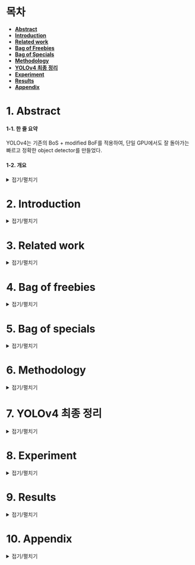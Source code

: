 # 목차

- [**Abstract**](#1-abstract)
- [**Introduction**](#2-introduction)
- [**Related work**](#3-related-work)
- [**Bag of Freebies**](#4-bag-of-freebies)
- [**Bag of Specials**](#5-bag-of-specials)
- [**Methodology**](#6-methodology)
- [**YOLOv4 최종 정리**](#7-yolov4-최종-정리)
- [**Experiment**](#8-experiment)
- [**Results**](#9-results)
- [**Appendix**](#10-appendix)



# 1. Abstract

#### 1-1. 한 줄 요약

YOLOv4는 기존의 BoS + modified BoF를 적용하여, 단일 GPU에서도 잘 돌아가는 빠르고 정확한 object detector를 만들었다.



#### 1-2. 개요 
<details>
<summary>접기/펼치기</summary>
<div markdown="1">

CNN의 정확도를 향상시키기 위한 방법 (feature)들은 많고, 이 feature들은 이용하는데는 large dataset에서의 실험과 결과의 이론적인 증명이 필요하다고 한다. 

> 이 논문에서는 이론적인 증명과 실험이 매우 잘 되어 있다. 

몇몇 feature들은 적은 데이터셋, 특정한 모델, 특정한 문제에만 맞춰줘 있는 것인 반면, 

**batch-normalization**이나 **residual connection**과 같은 feature들은 **대부분의 model, task, dataset에 적용 가능**하다. 

> 추가적으로, 이런 feature들로는 
>
> weighted residual connections (WRC), cross stage partial connection (CSP), 
>
> cross mini batch normalization (CmBN), self adversarial training (SAT), 
>
> mish activation 등이 있다. 

**YOLOv4에서**는 새로운 feature인 **WRC, CSP, CmBN, SAT, Mish activation, Mosaic data augmentation, dropblock regularization, CIoU loss**를 사용하고, 이들 중 몇개를 결합해서 SOTA 결과를 도출했다. 

> Tesla V100 환경에서 MS COCO dataset에 대해서 43.5% AP (65.7% AP_50)와 ~65 FPS의 성능을 이끌었다. 

[github link](https://github.com/AlexeyAB/darknet)

</div>
</details>

# 2. Introduction
<details>
<summary>접기/펼치기</summary>
<div markdown="1">

대부분의 **CNN기반 object detector**는 **주어진 특정 상황**에서만 사용이 된다. 

> 예를 들어, car collision은 빠르지만 덜 정확한 model을 사용하며, free parking space 찾는 것은 느리지만 정확한 model을 사용한다.

real time object detecter의 정확도를 높이는 것은 이러한 제약 사항 뿐 아니라, 인간의 개입을 줄이는 상황 (human input reduction인데, 잘못된 결과에 대한 처리라고 생각해도 되지 않을까?)에서도 잘 동작한다. 

**기존 realtime 동작**에는 **큰 mini-batch size**와 **많은 수의 GPU**가 필요했다. 

**YOLOv4는 하나의 real time conventional GPU에서 동작하는 CNN을 만들면서 위 문제들을 해결**했다. 

- **기여1.** 효율적이고 빠른 객체 탐지 모델 개발( 1080 Ti, 2080 Ti GPU에서 잘 돌아감)

- **기여2.** SOTA bag-of-freebies, bag of special 방법을 사용하며, 그들의 영향을 입증했다.

- **기여3.** SOTA 방법을 좀 수정하여, 싱글 GPU에 적합하게 만듬 (CBN, PAN, SAM 등)

![image](https://user-images.githubusercontent.com/71866756/154497635-5eae2c06-287d-48c0-8799-00aa69a6316e.png)

</div>
</details>

# 3. Related work
<details>
<summary>접기/펼치기</summary>
<div markdown="1">

**기존 object detection의 구조**는 두 파트로 이루어져 있다. 

 **Imagenet pretrained backbone + head** (class, bbox예측) 이다. 

#### 3-1. backbone

| device | detector (backbone model)         |
| ------ | --------------------------------- |
| GPU    | VGG, ResNet, ResNext, DenseNet    |
| CPU    | SqueezeNet, MobileNet, ShuffleNet |

#### 3-2. head

| detector 종류      | option      | model                                                        |
| ------------------ | ----------- | ------------------------------------------------------------ |
| one-stage detector | None        | YOLO, SSD, RetinaNet                                         |
| two-stage detector | None        | R-CNN 시리즈, fast R-CNN, faster R-CNN, <br />R-FCN, Libra R-CNN |
|                    | anchor free | RedPoints                                                    |

- 최근에는 backbone과 head사이에 layer를 추가해서 different stages에서 feature map을 모으기도 함

  > neck of an object detector라고 부름 - 여러개의 bottom-up path & top-down path로 구성
  >
  >  Feature Pyramid Network (FPN), Path Aggregation Network (PAN), BiFPN, and NAS-FPN 등이 있다. 

#### 3-3. 위의 모델들 제외한 나머지

- 새로운 backbone을 이용 : DetNet, DetNAS

- 아예 새로운 모델 : SpineNet, HitDetector

#### 요약

![image](https://user-images.githubusercontent.com/71866756/154497672-41378412-3276-4ccb-92a8-2194a8a1851d.png)



</div>
</details>

# 4. Bag of freebies
<details>
<summary>접기/펼치기</summary>
<div markdown="1">
training기법을 바꾸는 등의 방법을 통해 accuracy를 증가시키는 방법을 의미한다. 

> training cost만 늘리고, inference cost는 그대로 유지

#### 4-1. Pixel-wise adjustments

- **Data Augmentation**

  input 이미지의 **variability 증가** -> 다른 **환경**에서 얻어진 이미지들에 대해 **강건함 증가**

  - **photometric distortion**

    brightness, contrast, hue, saturation, noise 조정

  - **geometric distortions**

    random scaling, cropping, flipping, rotating

  - **그 외**

    `random erase, cutout` :  랜덤하게 사각형 영역으로 골라내고, random또는 0으로 채우는 것

    `hide-and-seek, grid mask` : 램덤 또는 균등하게 다양한 사각형 영역을 골라내고 0으로 채움

    `DropOut, Dropconnect, DropBlock` : feature map 단위에서 진행

    `CutMix, MixUp` : 여러 이미지 사용하여 섞는 것

    `style transfer GAN` : CNN에 의해 학습된 texture bias를 효과적으로 줄일 수 있음

    > **texture bias**란  CNN을 이용한 이미지 물체 인식에 있어서 물체의 형상으로 물체를 인식하는 것이 아닌 **물체의 texture를 이용**하여 **물체를 인식**하게되는 경향을 의미를 하며, 물체의 **texture가 바뀌면 제대로 인식하지 못하는 점**에 대해서 설명하고 있습니다.



#### 4-2. label adjustment

- **semantic distribution bias**란 **클래스 간 데이터 불균형**을 의미한다. 

  - **two-stage object detector에서의 해결 방법**

    negative example mining 또는 hard example mining 

    > one-stage detector들은 dense prediction architecture에 속하기 때문 위 방법 사용 불가 

  - **one-stage object detector에서의 해결 방법**

    focal loss

    


- **one-hot으로 인한 카테고리간 상관도 확인 불가 문제**

  label smoothing을 통해 모델을 더 강건하게 만든다. 

  > knowledge distillation을 통해 더 좋은 soft label 생성 가능



#### 4-3. Objective Function of BBox Regression

**전통적인 object detector**는 regression을 직접적으로 수행하기 위해 **bbox의 중앙 좌표, 높이, 너비** (또는 **좌상단, 우하단**) 에 대해 **MSE를 사용**했으며, **anchor-based method**에 대해서는 **offset을 추정**하기 위해 사용했다. 

하지만, 직접적으로 좌표값을 추정하는 것은 이 좌표들을 **독립적인 변수로 보는 것과 마찬가지**이다. 

최근에는 **예측 bbox 영역, ground truth bbox영역**을 고려하는 **IoU loss**를 제안했다. 

IoU의 장점으로는 좌표와 달리 **scale invariant**하다는 것이다. 

> 최근에는 또 IoU 방법에 대해 발전시키고 있다. (GIoU, DIoU, CIoU등)
>
> GIoU : 예측 BBox, ground truth BBox를 포함하는 최소의 사각형을 이용하는 것
>
> DIoU : GIoU에 객체의 중앙의 거리를 추가적으로 고려
>
> CIoU : overlapping 영역, center point 거리, aspect ratio 동시에 고려하는 것 (DIoU에 aspect ratio를 추가한 것)
>
> (CIoU는 BBox regression (박스 위치를 교정해주는 것) 문제에 최고의 속도와 정확도를 달성시킴)

</div>
</details>

# 5. Bag of specials
<details>
<summary>접기/펼치기</summary>
<div markdown="1">
약간의 inference cost 증가로 accuracy를 증가시키는 post-processing, plugin modules 방법들을 일컫는 말

일반적으로, 이런 **plugin modules**는 **receptive field를 늘리거나, attention mechanism을 도입**하거나, **feature integration capability를 강화**하는 등, **모델의 특정 속성을 강화**하는 것이다. 

> **feature integration theory**란 인간의 눈이 단순히 모든 픽셀의 색을 입력받아 물체를 구분하는 것이 아니라, 색, 방향, 곡률, 크기 등 **세부적인 특징**을 받는 세포가 있으며, 이를 **통합하여 물체를 인식**한다는 이론이다. 
>
> neural network도 인간의 뉴런을 본따서 만든 것이므로, 이런 표현을 쓰는 것 같다.



## 5-1. Plugin modules

#### 5-1-1. Increase Receptive Field

- **Spatial Pyramid Pooling (SPP)**

  Spatial Pyramid Matching (SPM)에서 유래된 기법으로 bag of words 대신 max pooling을 사용했다. 

  >SPP는 1차원을 출력하기에, fully convolutional network(FCN)을 적용못해서, yolov3에서는 kxk (k=1,5,9,13), stride 1의 max pooling output을 concat해서 사용했다. 
  >
  >![image-20220217211129203](https://user-images.githubusercontent.com/71866756/154501684-d9a901f1-d8fd-4da0-a286-af5818eb6e44.png)
  >
  >yolov3-608 (improved SPP)은  오직 0.5%의 계산량을 추가하여 MS COCO에서 AP_50dmf 2.7%의 이득을 보았다. 

- **Atrous Spatial Pyramid Pooling (ASPP)**

  imporved SPP와 다르게, **3x3 커널을 dilated ratio=k**로 만든 것

  ![image](https://user-images.githubusercontent.com/71866756/154497762-6337e7de-c46b-46ad-ac5f-d9c512a93596.png)

  > 이렇게 dilated convolution을 사용하면 더 넓은 receptive field를 가진다는 장점이 있다. 
  >
  > 하지만, rate가 커질 수록 유효한 weight가 줄어든다.
  >
  > (zero padding 영역으로 인해서) 

- **Receptive Field Block (RFB)**

  RFB는 **dilated ratio=k, stride=1 인 k x k인 커널**을 사용한다. 

  > ASPP보다 더 넓은 spatial coverage를 가진다. 
  >
  > RFB는 MS COCO에서 SSD (GPU얘기하는 거인듯?) AP_50을 5.7% 증가시켰다. 



#### 5-1-2. Attention Module

- **Channel Wise Attention**

  **SE module**은 ResNet50의 성능을 imagenet top-1을 1% 높였다. (computational effort는 단 2%증가)->GPU에서 추론 시간이 10% 증가해서 mobile devices에 적합하다.

- **point wise attention** 

  **Spatial Attention Module (SAM)**은 오직 0.1%의 추가 계산이 필요하고, ResNet50의 성능을 imagenet 에서 top-1을 0.5% 높였다. 그래서 추론 시간을 늘리지 않는다.



#### 5-1-3. Feature Integration

- **skip connection**
- **hyper-column** : low level physical feature를 high level semantic feature로 통합

FPN과 같은 multi-scale prediction method가 유명해져서 다른 feature pyramid를 합치는 lightweight module들이 제안되었음

> lightweight module들의 예시는 아래와 같다. 
>
> **SFAM** : channel wise level re-weighting을 multi scale concatenated feature map에 사용하기 위해서SE 모듈을 사용
>
> ![image](https://user-images.githubusercontent.com/71866756/154497947-023c6286-a159-4817-b9a5-6c8b2338ce27.png)
>
> **Adaptively Spatial Feature Fusion (ASFF)** : softmax를 point wise level re weighting으로 사용한 다음, 서로 다른 scale의 feature map을 더하는 것
>
> ![image-20220217215902681](https://user-images.githubusercontent.com/71866756/154501641-ff1215b5-bb35-4464-a05a-a46c6b6c0d21.png)
>
> **Bi-directional Feature Pyramid Networks(BiFPN)** : scale wise level re weighting을 위해 multi input weighted residual connections을 제안하였다. 그리고 서로 다른 scale의 feature map을 더한 것
>
> ![image-20220217220108695](https://user-images.githubusercontent.com/71866756/154501612-941171fc-8e5f-4f84-bb7f-c2df871fbf4b.png)



#### 5-1-4. Good Activation Function

좋은 activation function은 gradient를 효과적으로 propagate하고, 너무 많은 추가적인 연산량이 들지 않도록 한다.  

- **tanh, sigmoid** : gradient vanishing 문제 발생
- **ReLU** : gradient가 0이 될 수 있어, Dying ReLU 문제 발생

- **LReLU, PReLU, ReLU6, Scaled Exponential Linear Unit(SELU), Swish, hard-Swish, Mish** : gradient vanishing 해결하기 위해 등장

  > LReLU와 PReLU는 ReLU에서 기울기가 0이 되는 걸 막기 위한 목적임.
  >
  > ReLU6, hard-swish : quantization network를 위한 것
  >
  > SELU : neural network를 self-normalizing하는 목적으로 나옴
  >
  > Swish, Mish : continuously differentiable activation function (미분한 꼴이 input을 더한 꼴이 되어서 연속해서 미분 가능한듯)
  >
  > [위 활성함수 설명 링크](https://yeomko.tistory.com/39)



## 5-2. Post processing

일반적으로 Non-Maximum-Suppression (NMS) 방법을 사용한다. 

> NMS란 같은 객체에 대해 나쁘게 예측한 Bbox를 filtering하고, 높은 반응의 bbox를 후보로 유지하는 방법이다. 

- 원래 NMS는 context 정보를 고려하지 않았다. 그래서 Girshick이 R-CNN에서 classification confidence score를 넣었음 -> confidence score의 순서(값이 큰지 작은지)로 greedy NMS가 score의 내림차순으로 수행됨
- **soft NMS** : object의 폐색(occlusion) 때문에 greedy NMS에서confidence score가 IoU score와 함께 degradation되는 문제를 고려했음
- **DIoU NMS** : soft NMS의 기초를 두고, BBox screening process에 center point 거리 정보를 더하는 것

- 위에서 언급한 post processing방법이 capture된 이미지의 feature에 직접적으로 영향을 끼치지 않아서, anchor free method에서는 더이상 필요하지 않게 됨

  (anchor base method는 여러개의 anchor box를 미리 뽑아놓고, 거기에 정답을 맞추는 방식이라 filtering이 중요하다. 

  하지만, anchor free 방식은 객체의 중앙이나 keypoint들을 바로 예측하기 때문에 filtering이 필요없다. )


</div>
</details>

# 6. Methodology  
<details>
<summary>접기/펼치기</summary>
<div markdown="1">
- GPU에서 convolutional layer에서 group의 수가 작은(1-8) CSPResNeXt50 / CSPDarknet53 사용

- VPU에서 grouped-convolution을 썻지만 SE block을 사용하는 것을 삼갔다. (EfficientNet-lite / MixNet [76] / GhostNet [21] / MobileNetV3 이런 모델들)

#### 6-1. Selection of architecture

- **목적1** : input network resolution, conv layer 수, parameter 수(filter size^2 * filters * channel/groups), filter의 수의 최적의 balance의 구조를 선택

  > 예를 들어, 
  >
  > **object classification** on the ILSVRC2012 (ImageNet) dataset
  > 
  > -> CSPResNext50 >  CSPDarknet53 (성능)
  > 
  > **object detection** on the MS COCO dataset
  > 
  > -> CSPResNext50 <  CSPDarknet53 (성능)
  
- **목적2** : receptive field를 넓히기 위한 additional block 선택, 서로 다른 detector level을 위한, 서로 다른 backbone level에서 최고의 parameter aggregation 방법 찾기

  > FPN, PAN, ASFF, BiFPN 등
  
  Classification task에서 좋은 성능이 나온 model이라도 detector에서는 좋지 못한 성능이 나올 수 있다.  Classifier와 다르게 detector는 아래 사항을 요구한다.
  
  - **높은 input size** : 작은 객체를 탐지하기 위해
  - **많은 layer** : input이 커진 것을 cover하기 위한 더 큰 receptive field를 위해
  - **많은 parameter** : 한 이미지에서 서로 다른 사이즈의 다양한 객체를 탐지하는 능력을 키우기 위해

이론적으로 큰 receptive field (더 많은 수의 3x3 conv), 많은 파라미터를 가지는 모델을 선택하는게 맞다. 

![image-20220216223552683](https://user-images.githubusercontent.com/71866756/154501536-dccc37d7-da05-4c2c-8ce5-dc79f7690433.png)

위의 결과에서 **CSPDarknet53**이 이론적으로 그리고 실험적으로도 **가장 detector에 적합**했다.

> 서로 다른 크기의 receptive field의 영향은 아래와 같음
>
> 1. object size만큼의 크기 : 전체 객체를 볼 수 있다.
> 2. network size만큼의 크기 : 객체 주변의 문맥을 파악할 수 있다. 
> 3. network size보다 큰 크기 : image point와 final activation 사이 connection의 수를 늘린다.

논문에서는 backbone으로 **SPP block을 CSPDarknet53**에 붙여서 사용하였다. 

> SPP block은 receptive field를 늘리고, 중요한 문맥적 특성을 파악해내고, network operation speed를 거의 줄이지 않기 때문에 

PANet을 path-aggregation neck으로 사용하였다. 

> 서로 다른 detector level에 대해 (서로 다른 backbone level에서의 parameter aggregation)방법으로 사용함. 
>
> yolov3에서는 FPN을 사용하였다. 

**[결론]**

정리하자면  YOLOv4는 **SPP가 추가된 CSPDarknet53 backbone**, **PANet path-aggregation neck**, and **YOLOv3 (anchor based) head** 로 구성하였다.  

> 그리고 미래에는 bag of freebies를 각종 문제를 해결하고 detector accuracy를 늘리기 위해서 더 사용할 예정이다. 
>
> 추가로, 논문에서는 Cross-GPU batch normaliztion(CGBN 또는 SyncBN) 또는 비싼 장비를 사용하지 않았음
>
> (이 SOTA 결과를 GTX 1080Ti나 RTX 2080Ti와 같은 전통적인 GPU에서 사용할 수 있게 하기 위해)



#### 6-2. Selection of BoF and BoS

객체 탐지 training의 성능을 올리기 위해 CNN은 보통 아래것들을 사용한다. 

- **Activations:** ReLU, leaky-ReLU, parametric-ReLU, ReLU6, SELU, Swish, or Mish
- **Bounding box regression loss**: MSE, IoU, GIoU, CIoU, DIoU
- **Data augmentation**: CutOut, MixUp, CutMix 
- **Regularization method:** DropOut, DropPath, Spatial DropOut, or DropBlock 
- **Normalization of the network activations by their mean and variance**: Batch Normalization (BN), Cross-GPU Batch Normalization (CGBN or SyncBN), Filter Response Normalization (FRN), or Cross-Iteration Batch Normalization (CBN) 
- **Skip-connections:** Residual connections, Weighted residual connections, Multi-input weighted residual connections, or Cross stage partial connections (CSP)

이 아래부터는 어떤 것을 제외하고, 어떤 것을 사용했는지에 대한 설명이다. 

- **Activations :** PReLU, SELU (이 둘은 train하기 어려워서 제외), ReLU6 (quantization network을 위해 만들어졌으니 제외)
-  **Regularization** : Drop Block paper에서 다른 방법들과 비교를 친절히 해놨고 제일 좋다고 했으니 사용
- **normalization** : GPU만 쓸거니깐 syncBN은 제외

이 아래부터는 single GPU만 쓰니깐, 이거에 맞춘 추가적인 design과 향상 부분이다.  

- **data augmentation :** Mosaic, Self-Adversarial training (SAT) 이 두개의 새로운 방식 소개

- **genetic algorithm**을 통해 최적의 hyper parameter tuning

- 효율적인 트레이닝과 탐색을 위해 기존 방법을 좀 수정하였다.

  (modified SAM, modified PAN, Cross mini batch normalization(CmBN) )



#### 6-3. Mosaic

![image-20220216230320368](https://user-images.githubusercontent.com/71866756/154501482-d70a4da9-9dbb-4c41-8da6-ef532fbe8c9c.png)

4개의 training image를 섞어 하나의 이미지를 만든다. 

이렇게 4개의 context가 한 이미지에 들어가게 되고, normal context 밖의 객체까지 찾아낼 수 있었다고 한다. 

각 레이어마다 4개의 이미지에 대해서 batch normalization을 진행하기 때문에 batch size도 클 필요가 없다고 한다. 

#### 6-3. Self-Adversarial Training (SAT)

2 forward, backward stage에서 사용

1st stage : network weight를 original image로 바꾸게 되면, 자기 자신에 대해 적대적으로 만들어줘서 원하는 객체가 없다고 오인하게 만들 수 있다. 

2nd stage : 이 변환된 이미지에서 객체를 찾게 한다. 



#### 6-4. CmBN (cross mini batch normalization)

CmBN은 CBN의 수정된 버전으로 mini batch 사이의 통계정보만 모은다.



#### 6-5. modified SAM & modified PAN

SAM을 spatial-wise attention -> point-wise attention 변경 + PAN의 shortcut connection을 concatenate으로 변경

</div>
</details>

# 7. YOLOv4 최종 정리
<details>
<summary>접기/펼치기</summary>
<div markdown="1">
| 구성                    | bag of freebies (BoF)              | Bag of Specials                                        |
| ----------------------- | ---------------------------------- | ------------------------------------------------------ |
| backbone (CSPDarknet53) | cutmix, Mosaic (data augmentation) | Mish (활성함수)                                        |
|                         | DropBlock (정규화)                 | Cross-stage partial connections (CSP)                  |
|                         | label smoothing                    | multi input weighted residual<br />connections (MiWRC) |
| Neck (SPP,PAN)          |                                    |                                                        |
| Head (YOLOv3)           |                                    |                                                        |
| detector                | CIoU-loss                          | mish                                                   |
|                         | CmBN                               | spp block                                              |
|                         | DropBlock                          | sam block                                              |
|                         | Mosaic                             | pan path aggregation block                             |
|                         | self-adversarial training          | DIoU-NMS                                               |
|                         | eliminate grid sensitivity         |                                                        |
|                         | multiple anchor for single gt      |                                                        |
|                         | cosine annealing scheduler         |                                                        |
|                         | optimal hyper parameter            |                                                        |
|                         | random training shapes             |                                                        |


</div>
</details>

# 8. Experiment
<details>
<summary>접기/펼치기</summary>
<div markdown="1">
- MS COCO (test-dev 2017), ImageNet(ILSVRC 2012 val)에서 실험

#### 8-1. 분류 문제

![image-20220217224304462](https://user-images.githubusercontent.com/71866756/154501420-ed54be61-f1f3-4031-8d15-ce1a1a6c4ac3.png)

위 방법들 중 아래 방법들에서 정확도 향상을 확인할 수 있었다. 

- **cutmix**

- **mosaic**

- **class label smoothing**

- **mish**

  따라서 backbone에서 **cutmix, mosaic, class label smoothing 사용**했다 (mish는 옵션) 

![image-20220216232103322](https://user-images.githubusercontent.com/71866756/154501388-b86fbf96-ba83-4eb7-8b25-1df5923c68df.png)

#### 8-2. Detection 문제

- **S** : Eliminate grid sensitivity the equation bx = σ(tx)+ cx, by = σ(ty)+cy, where cx and cy are always whole numbers, is used in YOLOv3 for evaluating the object coordinates, therefore, extremely high tx absolute values are required for the bx value approaching the cx or cx + 1 values. We solve this problem through multiplying the sigmoid by a factor exceeding 1.0, so eliminating the effect of grid on which the object is undetectable. 

- **M**: Mosaic data augmentation

- **IT**: 하나의 이미지에 대해서 IoU threshold보다 크게 나온 anchor들을 사용

- **GA**: 전체 주기의 처음 10%동안, genetic algorithms을 이용하여 hyperparameter tuning

- **LS**: label smoothing 

- **CBN**: Cross mini-Batch Normalization (CBN)을 사용

- **CA**: Cosine annealing scheduler사용 

- **DM**: Dynamic mini-batch size로 자동으로 mini batch를 늘려가는 것

- **OA**: 512x512 resolution에서 최적화된 Anchors 사용

- **GIoU, CIoU, DIoU, MSE** : BBox regression에 서로 다른 loss 사용

![image-20220216232547346](https://user-images.githubusercontent.com/71866756/154501341-0bb37abd-8adb-435d-a1f4-413cc6ac2105.png)

- **BoS 테스트 (PAN, RFB, SAM, Gaussian YOLO(G), ASFF)**

  -> 가장 좋았던 결과는 **SPP,PAN, SAM**

![image-20220216232535847](https://user-images.githubusercontent.com/71866756/154501309-79007262-3f04-4be0-91bf-f76fb9d6eb88.png)



#### 8-2. Influence of different backbones and pretrained weightings on detector training

- classification에서 좋았다고 detector에서도 좋진 않다.

  > CSPResNeXt50 > CSPResNeXt53 (classification)
  >
  > CSPResNeXt50 < CSPResNeXt53 (object detection)

- BoF와 mish를 CSPResNeXt50 classifier에 적용했을 때, classification accuracy가 증가했지만, 이 pre trained 된 weight를 detector에 적용했을 때 좋지 않았다. 
- 근데 BoF와 mish를 CSPResNeXt53에 적용했을 때는classification 그리고 이 pretrained된 weight를 detector에 적용했을 때는 둘 다 좋았다.

-> 결론은 **CSPResNeXt53 backbone으로 좋다.** 

![image-20220216233254920](https://user-images.githubusercontent.com/71866756/154501257-3e92b881-9cfb-4cb9-87ed-c61b4e8a2607.png)

#### 8-3. Influence of different mini-batch size on Detector training

BoF와 BoS를 적용하니 mini batch는 detector performance에 영향을 주지 않아서, 비싼 GPU에서 돌릴 필요가 없어졌다.

![image-20220216233230746](https://user-images.githubusercontent.com/71866756/154501216-383e09f9-80f4-4b58-bcb1-af7c66a33dc3.png)

</div>
</details>

# 9. Results  
<details>
<summary>접기/펼치기</summary>
<div markdown="1">
![image-20220217225500349](https://user-images.githubusercontent.com/71866756/154501107-37d73ec8-273b-42af-aefc-d73d13e445de.png)

그 어떤 detector보다 빠르고 정확했다!

![image](https://user-images.githubusercontent.com/71866756/154500907-a0a6aa0d-6c1e-4361-be0f-2ab4096c8489.png)
![image](https://user-images.githubusercontent.com/71866756/154500779-5cbece22-6800-4a8b-8a88-ac18a069b89e.png) 
![image](https://user-images.githubusercontent.com/71866756/154500668-8054fa0e-57bd-4baf-9cff-decb454fb75e.png) 
</div>
</details>

# 10. Appendix  
<details>
<summary>접기/펼치기</summary>
<div markdown="1">
#### 1. Cross-iteration Batch Normalization (CBN)

- **Batch Normalization 이란?**

  각 batch로 계산한 통계값 (평균, 분산)이 전체 training set과 일치한다고 가정하여, **mini-batch** 안에 존재하는 **sample**들로 **평균과 분산을 계산**한다. 

  ![image](https://user-images.githubusercontent.com/71866756/154500620-d469c8a1-b96a-417b-935e-cb41c770c3f8.png)

  이 값을 토대로 **whitening**을 진행한다. (값의 분포가 평균 0, 분산 1을 갖도록 하는 방법이후,

  ![image](https://user-images.githubusercontent.com/71866756/154500587-80a5f8bd-f1e0-4bdf-b749-ac253aa10e39.png)

   whitening된 값에 학습 가능한 파라미터 감마와 베타를 갖도록 선형 변환을 수향한다. 

  ![image](https://user-images.githubusercontent.com/71866756/154500537-ff21b31e-af91-4b61-ad0a-3808589aeb58.png)

  - **Batch Normalization의 문제점**

    많은 연산량과 메모리 점유율이 필요한 object detection, segmentation task에서는 GPU 한계 때문에 작은 batch-size를 사용할 수 밖에 없다. 

    **작은 batch-size의 통계값은 training set의 통계값과 동일하지 않게 된다.** 

- **CBN 이란?**

  small batch에서 발생하는 Batch Normalization 문제를 해결하기 위한 방법으로, **이전 iteration에서 사용한 sample 데이터의 평균과 분산을 계산**한다.

  현재 가중치와 이전 가중치가 다르기 때문에, 단순히 이전 iteration의 통계값을 이용하면 부정확하기 때문에, 테일러 시리즈를 사용하여 **이전 가중치와 현재 가중치의 차이만큼 보상**하여 근사한다.

  가중치 값이 매우 작다고 가정하기 때문에 테일러 시리즈를 사용할 수 있다.  

  - **테일러 시리즈**

    ![image](https://user-images.githubusercontent.com/71866756/154500465-7bf16604-fa46-4a6c-a953-60bfb023afe1.png)

    ![image](https://user-images.githubusercontent.com/71866756/154500414-c57dd32c-4b80-45b4-be5a-c74e013a35ae.png)

    위 식에 따라서 가중치의 차이도 아래 식으로 나타낼 수 있다. 

    ![image](https://user-images.githubusercontent.com/71866756/154500310-9c0b2deb-4686-47ba-9a0c-906167cb75ca.png)

    > f(t)를 현재 가중치, f(a)를 이전 가중치로 보고 f(t) - f(a)를 전개한 것!

    어차피, 값의 차이는 매우 적으니, 3차 이상부터는 날린다. 

    ![image](https://user-images.githubusercontent.com/71866756/154500228-fa2152fb-dc10-465f-ad0d-9370c8661cf5.png)

    이렇게 새로 구한 평균과 분산을 이용해 batch normalization을 진행한다. 

    > 추가적으로, 바로 이전 iteration 뿐만 아니라 몇 개 이전의 iteration까지 같이 계산할 수 있고, 이를 hyper parameter k로 정의한다. 
    >
    > ![image](https://user-images.githubusercontent.com/71866756/154500171-ab22ef25-0e2e-46ae-a3c3-ed7ffe135ce1.png)
    >
    > k 값이 있음에 따라 평균과 E(X^2)을 구하는 식이 달라진다.
    >
    > (현재 - 1번째 iter / 현재 - 2번째 iter / ... / 현재 - k번째 iter 이런식으로 계산)
    >
    > ![image](https://user-images.githubusercontent.com/71866756/154500111-82d19cdb-3370-471c-b325-e71494de8c27.png)
    >
    > 원래 E(X^2)을 구하는 식과 달라진 점이 있는데, 바로 max연산이다. 
    >
    > 원래 분산은 E(X^2) - E(X)^2으로 계산하고, E(X^2)은 항상 E(X)^2보다 크지만, 테일러 시리즈로 근사하였기 때문에, 작아질 수 있어서 음수가 나오지 않게 하기 위해 max 연산을 취한다. 

[**Ref**]

[블로글 링크](https://deep-learning-study.tistory.com/635)

[논문 링크](https://arxiv.org/abs/2002.05712)



------

#### 2. Path Aggregation Network for Instance Segmentation (PAN, PANet)

- **PAN이란?**

  **PANet**이라고도 불리는 **PAN**은 Mask R-CNN을 기반으로 Instance Segmentation을 위한 모델이다. 

- **PAN의 주요 방법론**

  - **Bottom-up Path Augmentation**

    ![image](https://user-images.githubusercontent.com/71866756/154500045-7797532c-cabd-4d8b-b4b7-3f93d113804a.png)

    기존의 방법이 빨간 선이였다면 Bottom-up Path Augmentation은 초록 선이다. 

    low-lovel feature와 high-level feature 사이의 **경로를 단축**시켜, **low-level feature를 최대한 살리는 방법**이다. 

  - **Adaptive Feature Pooling**

    ![image](https://user-images.githubusercontent.com/71866756/154499980-fe34dc51-3b2a-46da-b8ec-e52f73a852e1.png)

    N2~N5 각각의 feature map에 RPN이 적용되어 ROI를 생성한다.

    이 ROI는 ROI Align을 거쳐 일정한 크기의 벡터가 생성된다. 

    각 피쳐맵에서 생성한 일정한 크기의 벡터를 **max 연산**으로 하나로 결합하여 **class와 box 예측**

    N2~N5의 모든 정보를 활용하여 **low-level, high-level 정보 모두 활용 가능**

  - **Fully-connected Fusion**

    ![image](https://user-images.githubusercontent.com/71866756/154499922-ddd95a56-5521-44b8-97bb-030483da6aaf.png)

    **FCN**은 각 **class에 해당하는 pixel**을 나타내는 이진 마스크 예측, 

    **FC**는 **배경과 객체를 구분**하는 마스크를 예측하여 이 둘을 더하여 예측값 생성

[Ref]

[블로그 링크](https://deep-learning-study.tistory.com/637)

[논문 링크](https://arxiv.org/abs/1803.01534)



------

#### 3. IoU, GIoU, DIoU

- **IoU (intersection over union)**

  예측한 BBox와 ground truth BBox의 교집합 / 합집합으로 표현되며, 

  ![image](https://user-images.githubusercontent.com/71866756/154498026-24235af9-88e7-4089-b64e-fc547a20e848.png)

  IoU가 1에 가까울수록, 즉 **두 BBox가 겹칠수록 loss는 작아진다**.  

  단순히 BBox에 좌표에 대한 l2 norm으로 구하는 loss보다 훨씬 정확하다. 

  ![image](https://user-images.githubusercontent.com/71866756/154498012-c8fc4516-a63f-4841-9b4a-4d8eee6ed6cc.png)

  하지만, 단점으로는 **교집합이 존재하지 않을 때 문제가 발생**한다. 

  ![image](https://user-images.githubusercontent.com/71866756/154499853-a93b653e-aaa8-4732-a198-71d26f7e8e09.png)

  제일 아래쪽 사진이 loss가 제일 커야 정상이지만, 그렇지 못한다. 

- **GIoU (Generalized Intersection over Union)**

  GIoU는 IoU의 문제점을 해결하기 위해 등장했다. 

  예측 BBox와 ground truth BBox를 모두 포함하는 제일 작은 사각형을 구하는 것!

  ![image](https://user-images.githubusercontent.com/71866756/154499775-bb9f9f3a-11e0-4ba8-bf9d-34f3c1118e41.png)

  GIoU식을 보면, IoU에서 전체 넓이 C에 대해서 C - (A U B) 로 중간 그림에서 보면, 전체 넓이에 대해 회색부분의 넓이 비를 구하여 뺀 것이다. 

  쉽게 말해서, 같은 IoU에 대해서 회색 공간의 크기에 비례하여 loss도 키울 수 있게 되는 것이다.  

  이렇게 하면 IoU의 문제점을 해결할 수 있다. 

  Loss = 1 - GIoU

  ![image](https://user-images.githubusercontent.com/71866756/154498113-060c5502-eb9f-41d0-b9f5-ca04723bbfd3.png)

  하지만, 단점으로는 **예측 BBox가 ground truth BBox를 포함**하고 있으면, **IoU와 마찬가지**로 동작하기 때문에 수렴속도가 느리고 성능이 좋지 않다. 

  ![image](https://user-images.githubusercontent.com/71866756/154499574-d1f6a53a-51b8-4ada-bc37-102c7c802240.png)

- **DIoU (Distance Intersection over Union)**

  GIoU가 면적 기반의 페널티를 부여했다면, DIoU는 여기에 거리 기반의 페널티를 부여한다. 

  ![image](https://user-images.githubusercontent.com/71866756/154499502-75ce2652-1e4f-45e1-95b6-d76f79ada241.png)

  ![image](https://user-images.githubusercontent.com/71866756/154499381-2315171d-4a29-465b-a5b7-74ea1000ac2e.png)

  d는 두 BBox의 중심 거리를 의미한다.

  c는 두 BBox를 포함하고 있는 가장 작은 직사각형을 의미한다. 

  장점으로는 **두 BBox 중심의 거리를 직접적으로 줄이기** 때문에 **GIoU에 비해 수렴이 빠르다.** 

- **CIoU (Complete Intersection over Union)**

  성공적인 BBox regression은

  1. 겹치는 부분
  2. 중심점 사이 거리
  3. 높이, 너비 비율

  이 세가지를 모두 고려해야 한다. 

  1,2까지 고려한 것이 DIoU라면, 이 세가지를 모두 고려하는 것이 CIoU이다. 

  ![image](https://user-images.githubusercontent.com/71866756/154499252-d2ed6824-8598-4618-be88-490fd4e5deba.png)

  v는 두 BBox의 aspect ratio의 일치성을 측정하는 역할이며, alpha는 positive-trade-off parameter로 non-overlapping case와 overlapping case의 균형을 조절한다. 

  ( 이 부분에 대해서는 추후에 좀 더 수식을 공부해야겠다. )

[**Ref**]

[IoU 개념 정리 (IoU, GIoU, DIoU, CIoU)](https://silhyeonha-git.tistory.com/3)

[GIoU(Generalized Intersection over Union)](https://silhyeonha-git.tistory.com/3)

[논문 링크](https://arxiv.org/abs/1911.08287)



------

#### 4. Spatial Pyramid Pooling (SPP)

SPP는 Spatial Pyramid Matching에서 기인하였으므로, Spatial Pyramid Matching에 대해 알아보자. 

- **Spatial Pyramid Matching**

  Spatial Pyramid Matching은 fully connected layer의 input 사이즈가 정해져 있다는 문제점을 해결하기 위해 등장하였다. 

  - **Bag of words**

    원래 Bag of words는 문서를 자동으로 분류하기 위한 방법으로, 글에 포함된 **단어들의 분포**를 보고 **문서의 종류를 판단**한다. 

    **영상처리, CV**에서는 이 기법을 주로 **이미지 분류나 검색**에서 사용되었지만, 최근에는 물체나 scene을 인식하는 용도로도 사용되고 있다. 

    > 영상 분류에서 BoW 방법이 어떻게 사용되는지 알아보자. 
    >
    > **Step1**. **Feature Extraction**
    >
    > ( 영상에서 feature (주로 SIFT 등의 local feature)들을 추출 )
    >
    > **Step2**. **Clustering**
    >
    > feature clustering (k-means clustering) 수행
    >
    > (codeword는 codebook을 구성하는 feature로 hyperparameter를 통해 영상 feature를 몇개의 clustering으로 나눌지 결정하고, 이에 따라 codeword의 개수가 정해진다. )
    >
    > **Step3**. **Codebook Generataion**
    >
    > 대표 feature들로 codebook 생성
    >
    > (즉, 이미지 분류에 중요한 feature들을 가지고 있다고 생각하면 된다.
    >
    > codeword는 codebook을 구성하는 feature로 hyperparameter를 통해 영상 feature를 몇개의 clustering으로 나눌지 결정하고, 이에 따라 codeword의 개수가 정해진다. )
    >
    > **Step4.** **Image Representation**
    >
    > image를 codeword와 매칭하여 히스토그램으로 표현
    >
    > **Step5. Learning and Recognition**
    >
    > 학습 및 인식은 크게 두가지 방법으로 진행한다. 
    >
    > 1. Baysian 확률을 이용한 generative 방법 : 히스토그램 값을 확률로서 해석
    > 2. SVM을 이용한 discriminative 방법 : 히스토그램 값을 feature vector로서 해석

  - **Spatial Pyramid Matching**

    Bag of words의 단점은 이미지가 기하학적인 정보를 잃어버린다는 점이다.

    이러한 단점을 해결하기 위해 등장하였다. 

    이미지를 **여러 단계의 resolution으로 분할**한 후, 각 단계의 **분할 영역마다 히스토그램**을 구하여 전체적으로 비교하는 방법이다. 

    ![image](https://user-images.githubusercontent.com/71866756/154499205-03b92669-ac1f-4ae0-9a2f-a9fc99425619.png)

    **이거 논문 잇는데 이해가 안되네;;;**

- **Spatial Pyramid Pooling**

  ![image](https://user-images.githubusercontent.com/71866756/154499025-c105d7de-c39c-455c-875c-049c26fdb033.png)

  위와 같이 미리 정해진 영역으로 나눠진 **피라미드**를 이용한다. 

  (4x4, 2x2, 1x1을 각각 하나의 피라미드라고 한다. **각 피라미드 안에서 한 칸을 bin**이라고 한다.)

  입력받은 **feature map을 각 bin에 대해서 max pooling** 연산을 한다. 

  maxpooling 결과를 stack하여 출력으로 내보낸다. 

  이렇게 되면, **출력값은 사전에 설정한 bin의 개수와 입력 채널 개수로 항상 동일**하게 된다.

  (fully connected layer의 input size가 동일해야 한다는 문제 해결!)

  [**Ref**]

  [Spatial Pyramid Pooling in Deep Convolutional Networks for Visual Recognition](https://velog.io/@lolo5329/%EB%85%BC%EB%AC%B8%EC%9A%94%EC%95%BD-Spatial-Pyramid-Pooling-in-Deep-Convolutional-Networks-for-Visual-Recognition)

  [Bag of Words 기법](https://darkpgmr.tistory.com/125)



------

#### 5. Spatial Attention Module (SAM)

![image](https://user-images.githubusercontent.com/71866756/154498929-237cc713-c915-4c5c-a714-ea62238a8c35.png)

**Average Pooling과 MaxPooling을 channel 축으로 적용**한 것이다. 

예를 들어, C x H x W -> (1 x H x W) x 2가 되는 것이다. 

특징으로는 feature간의 inter-spatial relationship을 통해 spatial attention을 생성하고, 

**channel attention이 어떤 정보가 있냐**에 집중했다면, **spatial attention은 정보가 어디에 있냐**를 중점으로 둔다고 한다. 



------

#### 6. Feature Pyramid Network

![image](https://user-images.githubusercontent.com/71866756/154498822-2e3d16ee-d8e3-49df-95d1-dabbdab69e9e.png)

**Top-down 방식**으로 특징을 추출하며, 

각 추출된 결과들인 **low-resolution 및 high-resolution 들을 묶는 방식**이다. 

각 레벨에서 독립적으로 특징을 추출하여 객체를 탐지하게 되는데 

상위 레벨의 이미 계산 된 **특징을 재사용** 하므로 **멀티 스케일 특징들을 효율적으로 사용**할 수 있다. 

CNN 자체가 레이어를 거치면서 피라미드 구조를 만들고 forward 를 거치면서 더 많은 의미(Semantic)를 가지게 된다. 

각 레이어마다 예측 과정을 넣어서 Scale 변화에 더 강한 모델이 되는 것이다. 

이는 skip connection, top-down, cnn forward 에서 생성되는 피라미드 구조를 합친 형태이다. 

forward 에서 추출된 의미 정보들을 top-down 과정에서 업샘플링하여 해상도를 올리고

forward에서 손실된 지역적인 정보들을 skip connection 으로 보충해서 스케일 변화에 강인하게 되는 것이다.

출처: https://eehoeskrap.tistory.com/300 [Enough is not enough]

</div>
</details>

